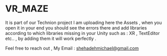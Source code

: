 # VR_MAZE
It is part of our Technion project 
I am uploading here the Assets , when you open it in your end you should see the errors there and add libraries according to which libraries missing in your Unity such as : XR ,  TextEditor etc..  , by adding them it will work perfectly . 

Feel free to reach out , 
My Email : shehadehmichael@gmail.com
